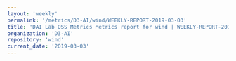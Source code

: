 ```yaml
---
layout: 'weekly'
permalink: '/metrics/D3-AI/wind/WEEKLY-REPORT-2019-03-03'
title: 'DAI Lab OSS Metrics Metrics report for wind | WEEKLY-REPORT-2019-03-03'
organization: 'D3-AI'
repository: 'wind'
current_date: '2019-03-03'
---
```

